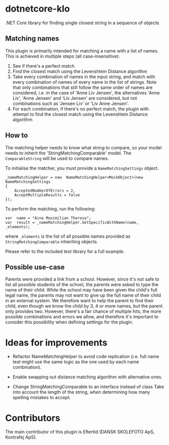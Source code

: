 
# dotnetcore-klo

.NET Core library for finding single closest string in a sequence of objects

## Matching names
This plugin is primarily intended for matching a name with a list of names. This is achieved in multiple steps (all case-insensitive):

 1. See if there's a perfect match
 2. Find the closest match using the Levenshtein Distance algorithm
 3. Take every combination of names in the input string, and match with every combination of names of every name in the list of strings. Note that only combinations that still follow the same order of names are considered, i.e. in the case of 'Anne Liv Jensen', the alternatives 'Anne Liv', 'Anne Jensen' and 'Liv Jensen' are considered, but not combinations such as 'Jensen Liv' or 'Liv Anne Jensen'.
 4. For each combination, if there's no perfect match, the plugin with attempt to find the closest match using the Levenshtein Distance algorithm

## How to
The matching helper needs to know what string to compare, so your model needs to inherit the 'StringMatchingComparable' model. The `ComparableString` will be used to compare names.

To initialise the matcher, you must provide a `NameMatchingSettings` object.

    _nameMatchingHelper = new  NameMatchingHelper<MockObject>(new NameMatchingSettings
    {
		AcceptedNumberOfErrors = 2,
		AcceptMultipleResults = false
	});

To perform the matching, run the following:

    var  name = "Aina Maximilian Theresa";
    var  result = _nameMatchingHelper.GetSpecificWithName(name, _elements);

where `_elements` is the list of all possible names provided as `StringMatchingComparable` inheriting objects.

Please refer to the included test library for a full example.

## Possible use-case
Parents were provided a link from a school. However, since it's not safe to list all possible students of the school, the parents were asked to type the name of their child. While the school may have been given the child's full legal name, the parents may not want to give up the full name of their child in an external system. We therefore want to help the parent to find their child, even though we know the child by 3, 4 or more names, but the parent only provides two. However, there's a fair chance of multiple hits, the more possible combinations and errors we allow, and therefore it's important to consider this possibility when defining settings for the plugin.

# Ideas for improvements

 - Refactor NameMatchingHelper to avoid code replication (i.e. full name
   test might use the same logic as the one used by each name
   combination).
   
 - Enable swapping out distance matching algorithm with alternative
   ones.
   
 - Change StringMatchingComparable to an interface instead of class Take
   into account the length of the string, when determining how many
   spelling mistakes to accept.

# Contributors
The main contributor of this plugin is Eftertid (DANSK SKOLEFOTO ApS, Kontrafej ApS).
